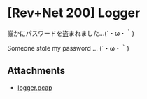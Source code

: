 # [Rev+Net 200] Logger

誰かにパスワードを盗まれました…(´・ω・｀)

Someone stole my password … (´・ω・｀)

## Attachments

- [logger.pcap](attachments/logger.pcap)
